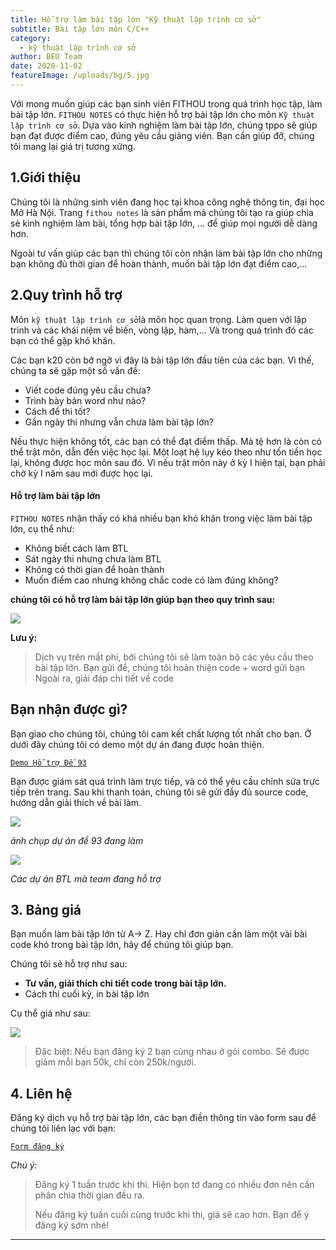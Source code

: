 ```yaml
---
title: Hỗ trợ làm bài tập lớn "Kỹ thuật lập trình cơ sở"
subtitle: Bài tập lớn môn C/C++
category:
  - kỹ thuật lập trình cơ sở
author: BEU Team
date: 2020-11-02
featureImage: /uploads/bg/5.jpg
---
```


Với mong muốn giúp các bạn sinh viên FITHOU trong quá trình học tập, làm bài tập lớn. `FITHOU NOTES` có thực hiện hỗ trợ bài tập lớn cho môn `Kỹ thuật lập trình cơ sở`. Dựa vào kinh nghiệm làm bài tập lớn, chúng tppo sẽ giúp bạn đạt được điểm cao, đúng yêu cầu giảng viên. Bạn cần giúp đỡ, chúng tôi mang lại giá trị tương xứng. 

## 1.Giới thiệu

Chúng tôi là những sinh viên đang học tại khoa công nghệ thông tin, đại học Mở Hà Nội. Trang `fithou notes` là sản phẩm mà chúng tôi tạo ra giúp chia sẻ kinh nghiệm làm bài, tổng hợp bài tập lớn, ... để giúp mọi người dễ dàng hơn.

Ngoài tư vấn giúp các bạn thì chúng tôi còn nhận làm bài tập lớn cho những bạn không đủ thời gian để hoàn thành, muốn bài tập lớn đạt điểm cao,... 

## 2.Quy trình hỗ trợ
Môn `kỹ thuật lập trình cơ sở`là môn học quan trọng. Làm quen với lập trình và các khái niệm về biến, vòng lặp, hàm,... Và trong quá trình đó các bạn có thể gặp khó khăn. 

Các bạn k20 còn bỡ ngỡ vì đây là bài tập lớn đầu tiên của các bạn. Vì thế, chúng ta sẽ gặp một số vấn đề:
- Viết code đúng yêu cầu chưa?
- Trình bày bản word như nào?
- Cách để thi tốt?
- Gần ngày thi nhưng vẫn chưa làm bài tập lớn?

Nếu thực hiện không tốt, các bạn có thể đạt điểm thấp. Mà tệ hơn là còn có thể trật môn, dẫn đến việc học lại. Một loạt hệ lụy kéo theo như tốn tiền học lại, không được học môn sau đó. Vì nếu trật môn này ở kỳ I hiện tại, bạn phải chờ kỳ I năm sau mới được học lại. 

#### Hỗ trợ làm bài tập lớn 

`FITHOU NOTES` nhận thấy có khá nhiều bạn khó khăn trong việc làm bài tập lớn, cụ thể như: 
- Không biết cách làm BTL 
- Sát ngày thi nhưng chưa làm BTL
- Không có thời gian để hoàn thành
- Muốn điểm cao nhưng không chắc code có làm đúng không?

**chúng tôi có hỗ trợ làm bài tập lớn giúp bạn theo quy trình sau:**

![](https://i.ibb.co/d23KSW1/quy-trinh.jpg)

**Lưu ý:**
>Dịch vụ trên mất phí, bởi chúng tôi sẽ làm toàn bộ các yêu cầu theo bài tập lớn.
>Bạn gửi đề, chúng tôi hoàn thiện code + word gửi bạn
>Ngoài ra, giải đáp chi tiết về code

## Bạn nhận được gì?
Bạn giao cho chúng tôi, chúng tôi cam kết chất lượng tốt nhất cho bạn. Ở dưới đây chúng tôi có demo một dự án đang được hoàn thiện.

[`Demo Hỗ trợ Đề 93`](https://bom.to/demoktltcs)


Bạn được giám sát quá trình làm trực tiếp, và có thể yêu cầu chỉnh sửa trực tiếp trên trang. Sau khi thanh toán, chúng tôi sẽ gửi đầy đủ source code, hướng dẫn giải thích về bài làm.

![](https://i.ibb.co/KGvfvhM/image.png)

*ảnh chụp dự án đề 93 đang làm*

![](https://i.ibb.co/RpmpBG8/image.png)

*Các dự án BTL mà team đang hỗ trợ*

## 3. Bảng giá
Bạn muốn làm bài tập lớn từ A-> Z. Hay chỉ đơn giản cần làm một vài bài code khó trong bài tập lớn, hãy để chúng tôi giúp bạn. 

Chúng tôi sẽ hỗ trợ như sau:

- **Tư vấn, giải thích chi tiết code trong bài tập lớn.**
- Cách thi cuối kỳ, in bài tập lớn

Cụ thể giá như sau: 

![](https://i.ibb.co/hRQj1G8/bang-gia.jpg)

>Đặc biệt: Nếu bạn đăng ký 2 bạn cùng nhau ở gói combo. Sẽ được giảm mỗi bạn 50k, chỉ còn 250k/người. 

## 4. Liên hệ

Đăng ký dịch vụ hỗ trợ bài tập lớn, các bạn điền thông tin vào form sau để chúng tôi liên lạc với bạn:

[`Form đăng ký`](https://bit.ly/3kB6LXe)

*Chú ý:*

> Đăng ký 1 tuần trước khi thi. Hiện bọn tớ đang có nhiều đơn nên cần phân chia thời gian đều ra. 
>
> Nếu đăng ký tuần cuối cùng trước khi thi, giá sẽ cao hơn. Bạn để ý đăng ký sớm nhé! 

---
